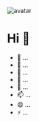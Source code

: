 <link rel="stylesheet" type="text/css" href="css/github-markdown.css">

![avatar](https://avatars.githubusercontent.com/u/26224983?v=4)

# Hi 👋

- 🔭 ...
- 🌱 ...
- 👯 ...
- 🤔 ...
- 💬 ...
- 📫 ...
- 😄 ...
- ⚡ ...
